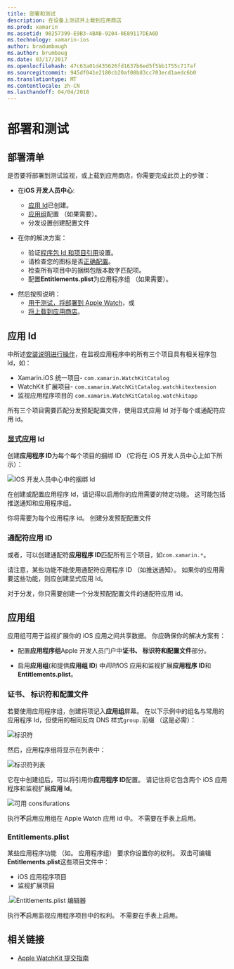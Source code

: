 ```yaml
---
title: 部署和测试
description: 在设备上测试并上载到应用商店
ms.prod: xamarin
ms.assetid: 98257399-E9B3-4BAB-9204-0E89117DEA6D
ms.technology: xamarin-ios
author: bradumbaugh
ms.author: brumbaug
ms.date: 03/17/2017
ms.openlocfilehash: 47c63a01d435626fd1637b6ed5f5bb1755c717af
ms.sourcegitcommit: 945df041e2180cb20af08b83cc703ecd1aedc6b0
ms.translationtype: MT
ms.contentlocale: zh-CN
ms.lasthandoff: 04/04/2018
---
```

# <a name="deployment-and-testing"></a>部署和测试

## <a name="deployment-checklist"></a>部署清单

是否要将部署到测试监视，或上载到应用商店，你需要完成此页上的步骤：

- 在**iOS 开发人员中心**:
  - [应用 Id](#App_IDs)已创建。
  - [应用组](#App_Groups)配置 （如果需要）。
  - 分发设置创建配置文件

- 在你的解决方案：

  - 验证[程序包 Id 和项目引用](~/ios/watchos/get-started/installation.md)设置。
  - 请检查您的图标是否[正确配置](~/ios/watchos/app-fundamentals/icons.md)。
  - 检查所有项目中的捆绑包版本数字匹配项。
  - 配置**Entitlements.plist**为应用程序组 （如果需要）。

* 然后按照说明：
  - [用于测试，将部署到 Apple Watch](~/ios/watchos/deploy-test/device.md)，或
  - [将上载到应用商店](~/ios/watchos/deploy-test/appstore.md)。

<a name="App_IDs"/>

## <a name="app-ids"></a>应用 Id

中所述[安装说明进行操作](~/ios/watchos/get-started/installation.md)，在监视应用程序中的所有三个项目具有相关程序包 Id，如：

- Xamarin.iOS 统一项目- `com.xamarin.WatchKitCatalog`
- WatchKit 扩展项目- `com.xamarin.WatchKitCatalog.watchkitextension`
- 监视应用程序项目的 `com.xamarin.WatchKitCatalog.watchkitapp`

所有三个项目需要匹配分发预配配置文件，使用显式应用 Id 对于每个或通配符应用 id。

### <a name="explicit-app-ids"></a>显式应用 Id

创建**应用程序 ID**为每个每个项目的捆绑 ID （它将在 iOS 开发人员中心上如下所示）：

![IOS 开发人员中心中的捆绑 Id](images/appids-specific-sml.png)

在创建或配置应用程序 Id，请记得以启用你的应用需要的特定功能。 这可能包括推送通知和应用程序组。

你将需要为每个应用程序 id。 创建分发预配配置文件

### <a name="wildcard-app-id"></a>通配符应用 ID

或者，可以创建通配符**应用程序 ID**匹配所有三个项目，如`com.xamarin.*`。

请注意，某些功能不能使用通配符应用程序 ID （如推送通知）。 如果你的应用需要这些功能，则应创建显式应用 Id。

对于分发，你只需要创建一个分发预配配置文件的通配符应用 id。

<a name="App_Groups" />

## <a name="app-groups"></a>应用组

应用组可用于监视扩展你的 iOS 应用之间共享数据。 你应确保你的解决方案有：

- 配置**应用程序组**Apple 开发人员门户中**证书、 标识符和配置文件**部分。

- 启用**应用组**(和提供**应用组 ID**) 中*同时*iOS 应用和监视扩展**应用程序 ID**和**Entitlements.plist**。

### <a name="certificates-identifiers--profiles"></a>证书、 标识符和配置文件

若要使用应用程序组，创建将项记入**应用组**屏幕。 在以下示例中的组名与常用的应用程序 Id，但使用的相同反向 DNS 样式`group.`前缀 （这是必需）：

![标识符](images/appgroups-new-sml.png)

然后，应用程序组将显示在列表中：

![标识符列表](images/appgroups-setup-sml.png)

它在中创建组后，可以将引用你**应用程序 ID**配置。 请记住将它包含两个 iOS 应用程序和监视扩展**应用 Id**。

![可用 consifurations](images/appgroups-sml.png)

执行**不**启用应用组在 Apple Watch 应用 id 中。 不需要在手表上启用。

### <a name="entitlementsplist"></a>Entitlements.plist

某些应用程序功能 （如。 应用程序组） 要求你设置你的权利。
双击可编辑**Entitlements.plist**这些项目文件中：

- iOS 应用程序项目
- 监视扩展项目

.![Entitlements.plist 编辑器](images/entitlements-plist-sml.png)

执行**不**启用监视应用程序项目中的权利。 不需要在手表上启用。

## <a name="related-links"></a>相关链接

- [Apple WatchKit 提交指南](https://developer.apple.com/app-store/watch/)
